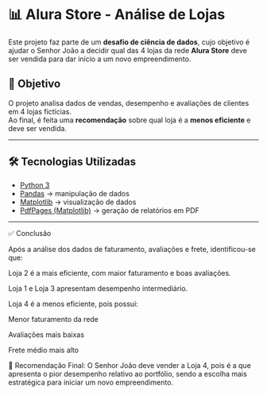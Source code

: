 # 📊 Alura Store - Análise de Lojas

Este projeto faz parte de um **desafio de ciência de dados**, cujo objetivo é ajudar o Senhor João a decidir qual das 4 lojas da rede **Alura Store** deve ser vendida para dar início a um novo empreendimento.

## 🚀 Objetivo
O projeto analisa dados de vendas, desempenho e avaliações de clientes em 4 lojas fictícias.  
Ao final, é feita uma **recomendação** sobre qual loja é a **menos eficiente** e deve ser vendida.

---

## 🛠️ Tecnologias Utilizadas
- [Python 3](https://www.python.org/)
- [Pandas](https://pandas.pydata.org/) → manipulação de dados
- [Matplotlib](https://matplotlib.org/) → visualização de dados
- [PdfPages (Matplotlib)](https://matplotlib.org/stable/api/backend_pdf_api.html) → geração de relatórios em PDF

---

✅ Conclusão

Após a análise dos dados de faturamento, avaliações e frete, identificou-se que:

Loja 2 é a mais eficiente, com maior faturamento e boas avaliações.

Loja 1 e Loja 3 apresentam desempenho intermediário.

Loja 4 é a menos eficiente, pois possui:

Menor faturamento da rede

Avaliações mais baixas

Frete médio mais alto

📌 Recomendação Final:
O Senhor João deve vender a Loja 4, pois é a que apresenta o pior desempenho relativo ao portfólio, sendo a escolha mais estratégica para iniciar um novo empreendimento.
